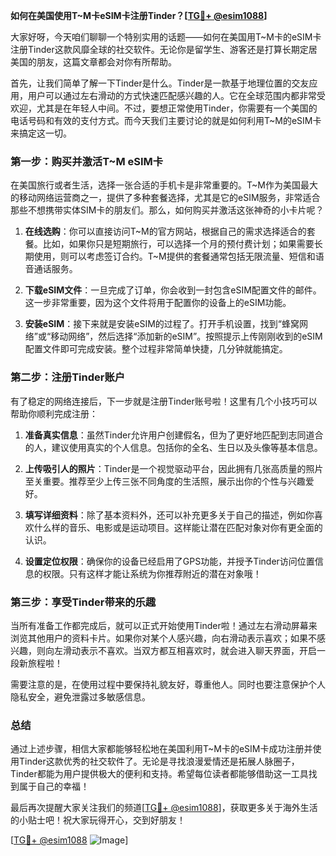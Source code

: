 **如何在美国使用T~M卡eSIM卡注册Tinder？[[TG💪+ @esim1088](https://t.me/s/esim1088)]**

大家好呀，今天咱们聊聊一个特别实用的话题——如何在美国用T~M卡的eSIM卡注册Tinder这款风靡全球的社交软件。无论你是留学生、游客还是打算长期定居美国的朋友，这篇文章都会对你有所帮助。

首先，让我们简单了解一下Tinder是什么。Tinder是一款基于地理位置的交友应用，用户可以通过左右滑动的方式快速匹配感兴趣的人。它在全球范围内都非常受欢迎，尤其是在年轻人中间。不过，要想正常使用Tinder，你需要有一个美国的电话号码和有效的支付方式。而今天我们主要讨论的就是如何利用T~M的eSIM卡来搞定这一切。

### **第一步：购买并激活T~M eSIM卡**

在美国旅行或者生活，选择一张合适的手机卡是非常重要的。T~M作为美国最大的移动网络运营商之一，提供了多种套餐选择，尤其是它的eSIM服务，非常适合那些不想携带实体SIM卡的朋友们。那么，如何购买并激活这张神奇的小卡片呢？

1. **在线选购**：你可以直接访问T~M的官方网站，根据自己的需求选择适合的套餐。比如，如果你只是短期旅行，可以选择一个月的预付费计划；如果需要长期使用，则可以考虑签订合约。T~M提供的套餐通常包括无限流量、短信和语音通话服务。

2. **下载eSIM文件**：一旦完成了订单，你会收到一封包含eSIM配置文件的邮件。这一步非常重要，因为这个文件将用于配置你的设备上的eSIM功能。

3. **安装eSIM**：接下来就是安装eSIM的过程了。打开手机设置，找到“蜂窝网络”或“移动网络”，然后选择“添加新的eSIM”。按照提示上传刚刚收到的eSIM配置文件即可完成安装。整个过程非常简单快捷，几分钟就能搞定。

### **第二步：注册Tinder账户**

有了稳定的网络连接后，下一步就是注册Tinder账号啦！这里有几个小技巧可以帮助你顺利完成注册：

1. **准备真实信息**：虽然Tinder允许用户创建假名，但为了更好地匹配到志同道合的人，建议使用真实的个人信息。包括你的全名、生日以及头像等基本信息。

2. **上传吸引人的照片**：Tinder是一个视觉驱动平台，因此拥有几张高质量的照片至关重要。推荐至少上传三张不同角度的生活照，展示出你的个性与兴趣爱好。

3. **填写详细资料**：除了基本资料外，还可以补充更多关于自己的描述，例如你喜欢什么样的音乐、电影或是运动项目。这样能让潜在匹配对象对你有更全面的认识。

4. **设置定位权限**：确保你的设备已经启用了GPS功能，并授予Tinder访问位置信息的权限。只有这样才能让系统为你推荐附近的潜在对象哦！

### **第三步：享受Tinder带来的乐趣**

当所有准备工作都完成后，就可以正式开始使用Tinder啦！通过左右滑动屏幕来浏览其他用户的资料卡片。如果你对某个人感兴趣，向右滑动表示喜欢；如果不感兴趣，则向左滑动表示不喜欢。当双方都互相喜欢时，就会进入聊天界面，开启一段新旅程啦！

需要注意的是，在使用过程中要保持礼貌友好，尊重他人。同时也要注意保护个人隐私安全，避免泄露过多敏感信息。

### **总结**

通过上述步骤，相信大家都能够轻松地在美国利用T~M卡的eSIM卡成功注册并使用Tinder这款优秀的社交软件了。无论是寻找浪漫爱情还是拓展人脉圈子，Tinder都能为用户提供极大的便利和支持。希望每位读者都能够借助这一工具找到属于自己的幸福！

最后再次提醒大家关注我们的频道[[TG💪+ @esim1088](https://t.me/s/esim1088)]，获取更多关于海外生活的小贴士吧！祝大家玩得开心，交到好朋友！

[[TG💪+ @esim1088](https://t.me/s/esim1088) ![Image](https://i.postimg.cc/4NQfJmqS/Snipaste-2025-05-13-00-14-12.png)]